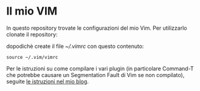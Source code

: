 # Il mio VIM

In questo repository trovate le configurazioni del mio Vim. Per utilizzarlo clonate il repository:

dopodichè create il file *~/.vimrc* con questo contenuto:

	source ~/.vim/vimrc

Per le istruzioni su come compilare i vari plugin (in particolare Command-T che potrebbe causare un Segmentation Fault di Vim se non compilato), seguite [le istruzioni nel mio blog](http://www.tommyblue.it/).
